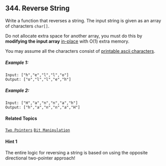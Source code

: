 ## 344. Reverse String

Write a function that reverses a string. The input string is given as an array of characters `char[]`.

Do not allocate extra space for another array, you must do this by **modifying the input array** [in-place](https://en.wikipedia.org/wiki/In-place_algorithm) with O(1) extra memory.

You may assume all the characters consist of [printable ascii characters](https://en.wikipedia.org/wiki/ASCII#Printable_characters).

##### Example 1:

```
Input: ["h","e","l","l","o"]
Output: ["o","l","l","e","h"]
```

##### Example 2:

```
Input: ["H","a","n","n","a","h"]
Output: ["h","a","n","n","a","H"]
```

#### Related Topics

[`Two Pointers`](https://leetcode.com/tag/two-pointers/) [`Bit Manipulation`](https://leetcode.com/tag/string/)

#### Hint 1

The entire logic for reversing a string is based on using the opposite directional two-pointer approach!
